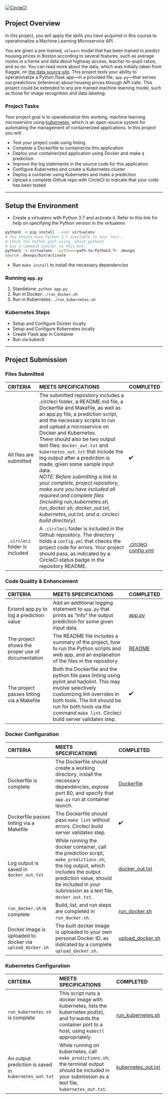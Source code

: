 [![CircleCI](https://circleci.com/gh/nhothuy48cb/devops_microservices.svg?style=svg)](https://app.circleci.com/pipelines/github/nhothuy48cb/devops_microservices)

## Project Overview

In this project, you will apply the skills you have acquired in this course to operationalize a Machine Learning Microservice API. 

You are given a pre-trained, `sklearn` model that has been trained to predict housing prices in Boston according to several features, such as average rooms in a home and data about highway access, teacher-to-pupil ratios, and so on. You can read more about the data, which was initially taken from Kaggle, on [the data source site](https://www.kaggle.com/c/boston-housing). This project tests your ability to operationalize a Python flask app—in a provided file, `app.py`—that serves out predictions (inference) about housing prices through API calls. This project could be extended to any pre-trained machine learning model, such as those for image recognition and data labeling.

### Project Tasks

Your project goal is to operationalize this working, machine learning microservice using [kubernetes](https://kubernetes.io/), which is an open-source system for automating the management of containerized applications. In this project you will:
* Test your project code using linting
* Complete a Dockerfile to containerize this application
* Deploy your containerized application using Docker and make a prediction
* Improve the log statements in the source code for this application
* Configure Kubernetes and create a Kubernetes cluster
* Deploy a container using Kubernetes and make a prediction
* Upload a complete Github repo with CircleCI to indicate that your code has been tested

---

## Setup the Environment

* Create a virtualenv with Python 3.7 and activate it. Refer to this link for help on specifying the Python version in the virtualenv. 
```bash
python3 -m pip install --user virtualenv
# You should have Python 3.7 available in your host. 
# Check the Python path using `which python3`
# Use a command similar to this one:
python3 -m virtualenv --python=<path-to-Python3.7> .devops
source .devops/bin/activate
```
* Run `make install` to install the necessary dependencies

### Running `app.py`

1. Standalone:  `python app.py`
2. Run in Docker:  `./run_docker.sh`
3. Run in Kubernetes:  `./run_kubernetes.sh`

### Kubernetes Steps

* Setup and Configure Docker locally
* Setup and Configure Kubernetes locally
* Create Flask app in Container
* Run via kubectl
---

## Project Submission
###  Files Submitted
|CRITERIA|MEETS SPECIFICATIONS |COMPLETED |
|:-----|:-----|:-----|
|All files are submitted|The submitted repository includes a .circleci folder, a README.md file, a Dockerfile and Makefile, as well as an app.py file, a prediction script, and the necessary scripts to run and upload a microservice on Docker and Kubernetes.<br/>There should also be two output text files: `docker_out.txt` and `kubernetes_out.txt` that include the log output after a prediction is made, given some sample input data.<br/>*NOTE: Before submitting a link to your complete, project repository, make sure you have included all required and complete files (including run_kubernetes.sh, run_docker.sh, docker_out.txt, kubernetes_out.txt, and a .circleci build directory).*|:heavy_check_mark:|
|`.circleci` folder is included|A `.circleci` folder is included in the Github repository. The directory holds a `config.yml` that checks the project code for errors. Your project should pass, as indicated by a CircleCI status badge in the repository README.|[.circleci](./.circleci)<br/>[config.yml](./.circleci/config.yml)|
###  Code Quality & Enhancement
|CRITERIA|MEETS SPECIFICATIONS |COMPLETED |
|:-----|:-----|:-----|
|Extend app.py to log a prediction value|Add an additional logging statement to `app.py` that prints as “info” the output prediction for some given input data.|[app.py](./app.py)|
|The project shows the proper use of documentation|The README file includes a summary of the project, how to run the Python scripts and web app, and an explanation of the files in the repository.|[README](./README.md)|
|The project passes linting via a Makefile|Both the Dockerfile and the python file pass linting using pylint and hadolint. This may involve selectively customizing lint overrides in both tools. The lint should be run for both tools via the command `make lint`. Circleci build server validates step.|:heavy_check_mark:|
###  Docker Configuration
|CRITERIA|MEETS SPECIFICATIONS |COMPLETED |
|:-----|:-----|:-----|
|Dockerfile is complete|The Dockerfile should create a working directory, install the necessary dependencies, expose port 80, and specify that `app.py` run at container launch.|[Dockerfile](./Dockerfile)|
|Dockerfile passes linting via a Makefile|The Dockerfile should pass `make lint` without errors. Circleci build server validates step.|:heavy_check_mark:|
|Log output is saved in `docker_out.txt`|While running the docker container, call the prediction script, `make_predictions.sh`; the log output, which includes the output prediction value, should be included in your submission as a text file, `docker_out.txt`.|[docker_out.txt](./output_txt_files/docker_out.txt)|
|`run_docker.sh` is complete|Build, list, and run steps are completed in `run_docker.sh`.|[run_docker.sh](./run_docker.sh)|
|Docker image is uploaded to docker via `upload_docker.sh`|The built docker image is uploaded to your own personal Docker ID, as indicated by a complete `upload_docker.sh`.|[upload_docker.sh](./upload_docker.sh)|

###  Kubernetes Configuration
|CRITERIA|MEETS SPECIFICATIONS |COMPLETED |
|:-----|:-----|:-----|
|`run_kubernetes.sh` is complete|This script runs a docker image with kubernetes, lists the kubernetes pod(s), and forwards the container port to a host, using `kubectl` appropriately.|[run_kubernetes.sh](./run_kubernetes.sh)|
|An output prediction is saved in `kubernetes_out.txt`|While running on kubernetes, call `make_predictions.sh`; the terminal output should be included in your submission as a text file, `kubernetes_out.txt`.|[kubernetes_out.txt](./output_txt_files/kubernetes_out.txt)|